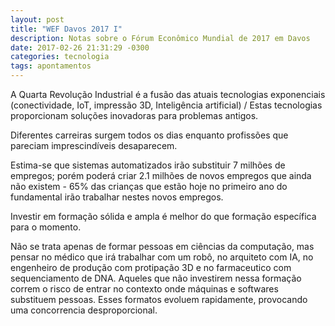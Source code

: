 ```yaml
---
layout: post
title: "WEF Davos 2017 I"
description: Notas sobre o Fórum Econômico Mundial de 2017 em Davos
date: 2017-02-26 21:31:29 -0300
categories: tecnologia
tags: apontamentos
---
```


A Quarta Revolução Industrial é a fusão das atuais tecnologias exponenciais (conectividade, IoT, impressão 3D, Inteligência artificial) / Estas tecnologias proporcionam soluções inovadoras para problemas antigos.

Diferentes carreiras surgem todos os dias enquanto profissões que pareciam imprescindíveis desaparecem.

Estima-se que sistemas automatizados irão substituir 7 milhões de empregos; porém poderá criar 2.1 milhões de novos empregos que ainda não existem - 65% das crianças que estão hoje no primeiro ano do fundamental irão trabalhar nestes novos empregos.

Investir em formação sólida e ampla é melhor do que formação específica para o momento.

Não se trata apenas de formar pessoas em ciências da computação, mas pensar no médico que irá trabalhar com um robô, no arquiteto com IA, no engenheiro de produção com protipação 3D e no farmaceutico com sequenciamento de DNA. Aqueles que não investirem nessa formação correm o risco de entrar no contexto onde máquinas e softwares substituem pessoas. Esses formatos evoluem rapidamente, provocando uma concorrencia desproporcional.
